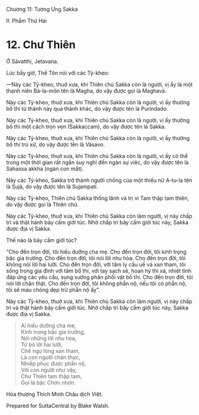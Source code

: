  

Chương 11: Tương Ưng Sakka

II: Phẩm Thứ Hai

# 12\. Chư Thiên

Ở Sāvatthi, Jetavana.

Lúc bấy giờ, Thế Tôn nói với các Tỷ-kheo:

—Này các Tỷ-kheo, thuở xưa, khi Thiên chủ Sakka còn là người, vị ấy là một thanh niên Bà-la-môn tên là Magha, do vậy được gọi là Maghavà.

Này các Tỷ-kheo, thuở xưa, khi Thiên chủ Sakka còn là người, vị ấy thường bố thí từ thành này qua thành khác, do vậy được tên là Purindado.

Này các Tỷ-kheo, thuở xưa, khi Thiên chủ Sakka còn là người, vị ấy thường bố thí một cách trọn vẹn (Sakkaccam), do vậy được tên là Sakka.

Này các Tỷ-kheo, thuở xưa, khi Thiên chủ Sakka còn là người, vị ấy thường bố thí trú xứ, do vậy được tên là Vàsavo.

Này các Tỷ-kheo, thuở xưa, khi Thiên chủ Sakka còn là người, vị ấy có thể trong một thời gian rất ngắn suy nghĩ đến ngàn sự việc, do vậy được tên là Sahassa akkha (ngàn con mắt).

Này các Tỷ-kheo, Sakka trở thành người chồng của một thiếu nữ A-tu-la tên là Sujà, do vậy được tên là Sujampati.

Này các Tỷ-kheo, Thiên chủ Sakka thống lãnh và trị vì Tam thập tam thiên, do vậy được gọi là Thiên chủ.

Này các Tỷ-kheo, thuở xưa, khi Thiên chủ Sakka còn làm người, vị này chấp trì và thật hành bảy cấm giới túc. Nhờ chấp trì bảy cấm giới túc này, Sakka được địa vị Sakka.

Thế nào là bảy cấm giới túc?

“Cho đến trọn đời, tôi hiếu dưỡng cha mẹ. Cho đến trọn đời, tôi kính trọng bậc gia trưởng. Cho đến trọn đời, tôi nói lời nhu hòa. Cho đến trọn đời, tôi không nói lời hai lưỡi. Cho đến trọn đời, với tâm ly cấu uế và xan tham, tôi sống trong gia đình với tâm bố thí, với tay sạch sẽ, hoan hỷ thí xả, nhiệt tình đáp ứng các yêu cầu, sung sướng phân phối vật bố thí. Cho đến trọn đời, tôi nói lời chân thật. Cho đến trọn đời, tôi không phẫn nộ, nếu tôi có phẫn nộ, tôi sẽ mau chóng dẹp trừ phẫn nộ ấy”.

Này các Tỷ-kheo, thuở xưa, khi Thiên chủ Sakka còn làm người, vị này chấp trì và thật hành bảy cấm giới túc. Nhờ chấp trì bảy cấm giới túc này, Sakka được địa vị Sakka.

> Ai hiếu dưỡng cha mẹ,  
> Kính trọng bậc gia trưởng,  
> Nói những lời nhu hòa,  
> Từ bỏ lời hai lưỡi,  
> Chế ngự lòng xan tham,  
> Là con người chân thực,  
> Nhiếp phục được phẫn nộ,  
> Với con người như vậy,  
> Chư Thiên tam thập tam,  
> Gọi là bậc Chơn nhơn.

Hòa thượng Thích Minh Châu dịch Việt.

Prepared for SuttaCentral by Blake Walsh.